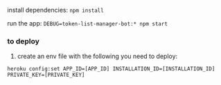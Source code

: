 install dependencies:
`npm install`

run the app:
`DEBUG=token-list-manager-bot:* npm start`

### to deploy

1. create an env file with the following you need to deploy:

`heroku config:set APP_ID=[APP_ID] INSTALLATION_ID=[INSTALLATION_ID] PRIVATE_KEY=[PRIVATE_KEY]`
